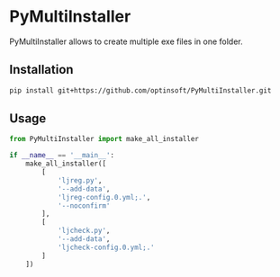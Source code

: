 # PyMultiInstaller

PyMultiInstaller allows to create multiple exe files in one folder.

## Installation

```bash
pip install git+https://github.com/optinsoft/PyMultiInstaller.git
```

## Usage

```python
from PyMultiInstaller import make_all_installer

if __name__ == '__main__':
    make_all_installer([
        [
            'ljreg.py',
            '--add-data',
            'ljreg-config.0.yml;.',
            '--noconfirm'
        ],
        [
            'ljcheck.py',
            '--add-data',
            'ljcheck-config.0.yml;.'
        ]
    ])
```
